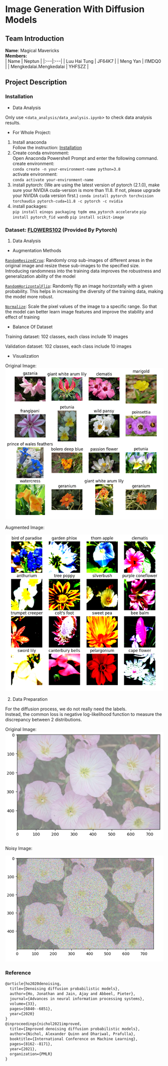 # Image Generation With Diffusion Models
## Team Introduction
**Name**:  Magical Mavericks  
**Members:**  
| Name | Neptun | 
|:---|:---|
| Luu Hai Tung | JF64K7 | 
| Meng Yan | I1MDQ0  | 
| Mengkedalai.Mengkedalai | YHFSZZ | 

## Project Description
### Installation  
* Data Analysis  

Only use <`data_analysis/data_analysis.ipynb`> to check data analysis results.  
* For Whole Project:
1. Install anaconda  
Follow the instruction: [Installation](https://docs.anaconda.com/free/anaconda/install/)
2. Create conda environment:  
Open Anaconda Powershell Prompt and enter the following command.  
create environment:   
`conda create -n your-environment-name python=3.8`    
activate environment:  
`conda activate your-environment-name`
3. install pytorch: (We are using the latest version of pytorch (2.1.0), make sure your NVIDIA cuda-version is more than 11.8. If not, please upgrade your NVIDIA cuda version first.) 
`conda install pytorch torchvision torchaudio pytorch-cuda=11.8 -c pytorch -c nvidia`  
4. install packages:  
`pip install einops packaging tqdm ema_pytorch accelerate`
`pip install pytorch_fid wandb`
`pip install scikit-image`







### Dataset: [FLOWERS102](https://pytorch.org/vision/0.15/generated/torchvision.datasets.Flowers102.html) (Provided By Pytorch)  
1. Data Analysis
* Augmentation Methods

[`RandomResizedCrop`](https://pytorch.org/vision/0.15/generated/torchvision.transforms.v2.RandomResizedCrop.html?highlight=randomresizedcrop#torchvision.transforms.v2.RandomResizedCrop): 
Randomly crop sub-images of different areas in the original image and resize these sub-images to the specified size.
Introducing randomness into the training data improves the robustness and generalization ability of the model

[`RandomHorizontalFlip`](https://pytorch.org/vision/0.15/generated/torchvision.transforms.v2.RandomHorizontalFlip.html?highlight=randomhorizontalflip#torchvision.transforms.v2.RandomHorizontalFlip): 
Randomly flip an image horizontally with a given probability. 
This helps in increasing the diversity of the training data, making the model more robust.  

[`Normalize`](https://pytorch.org/vision/0.15/generated/torchvision.transforms.v2.Normalize.html?highlight=normalize#torchvision.transforms.v2.Normalize): 
Scale the pixel values of the image to a specific range. So that the model can better learn image features and improve the stability and effect of training 

* Balance Of Dataset

Training dataset: 102 classes, each class include 10 images

Validation dataset: 102 classes, each class include 10 images

* Visualization  

Original Image:  
![Original Image](results/data_analysis/16_sample_images_original.png)

Augmented Image:  

![Augmented Image](results/data_analysis/16_sample_images_augmentated.png)

2. Data Preparation   

For the diffusion process, we do not really need the labels.   
Instead, the common loss is negative log-likelihood function to measure the discrepancy between 2 distributions.

Original Image:  
![Original Image](results/data_preparation/original_image.png)

Noisy Image:  

![Augmented Image](results/data_preparation/noisy_image.png)



### Reference
```
@article{ho2020denoising,  
  title={Denoising diffusion probabilistic models},
  author={Ho, Jonathan and Jain, Ajay and Abbeel, Pieter},  
  journal={Advances in neural information processing systems},  
  volume={33},
  pages={6840--6851},
  year={2020}
}
@inproceedings{nichol2021improved,
  title={Improved denoising diffusion probabilistic models},
  author={Nichol, Alexander Quinn and Dhariwal, Prafulla},
  booktitle={International Conference on Machine Learning},
  pages={8162--8171},
  year={2021},
  organization={PMLR}
}
```
